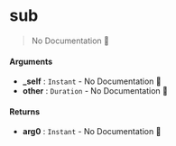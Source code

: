 # sub

> No Documentation 🚧

#### Arguments

- **\_self** : `Instant` \- No Documentation 🚧
- **other** : `Duration` \- No Documentation 🚧

#### Returns

- **arg0** : `Instant` \- No Documentation 🚧